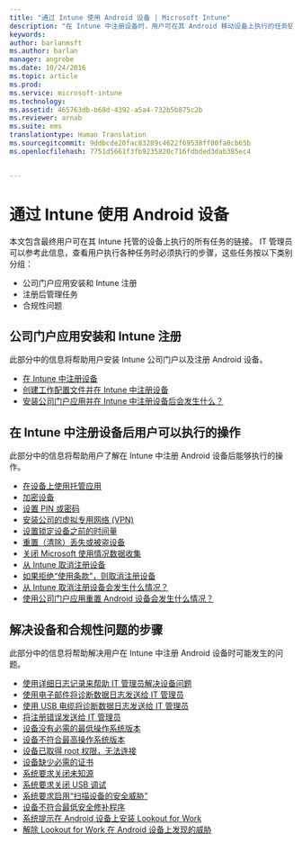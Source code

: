```yaml
---
title: "通过 Intune 使用 Android 设备 | Microsoft Intune"
description: "在 Intune 中注册设备时，用户可在其 Android 移动设备上执行的任务链接列表"
keywords: 
author: barlanmsft
ms.author: barlan
manager: angrobe
ms.date: 10/24/2016
ms.topic: article
ms.prod: 
ms.service: microsoft-intune
ms.technology: 
ms.assetid: 465763db-b68d-4392-a5a4-732b5b875c2b
ms.reviewer: arnab
ms.suite: ems
translationtype: Human Translation
ms.sourcegitcommit: 9ddbcde20fac83289c4622f69538ff00fa0cb65b
ms.openlocfilehash: 7751d5661f3fb9235820c716fdbded3dab385ec4


---
```



# <a name="using-your-android-device-with-intune"></a>通过 Intune 使用 Android 设备

本文包含最终用户可在其 Intune 托管的设备上执行的所有任务的链接。 IT 管理员可以参考此信息，查看用户执行各种任务时必须执行的步骤，这些任务按以下类别分组：

- 公司门户应用安装和 Intune 注册
- 注册后管理任务
- 合规性问题

## <a name="company-portal-app-installation-and-intune-enrollment"></a>公司门户应用安装和 Intune 注册

此部分中的信息将帮助用户安装 Intune 公司门户以及注册 Android 设备。

- [在 Intune 中注册设备](enroll-your-device-in-Intune-android.md)
- [创建工作配置文件并在 Intune 中注册设备](create-a-work-profile-and-enroll-your-device-in-intune-android.md)
- [安装公司门户应用并在 Intune 中注册设备后会发生什么？](what-happens-if-you-install-the-company-portal-app-and-enroll-your-device-in-intune-android.md)

## <a name="things-users-can-do-when-their-device-is-enrolled-in-intune"></a>在 Intune 中注册设备后用户可以执行的操作

此部分中的信息将帮助用户了解在 Intune 中注册 Android 设备后能够执行的操作。

- [在设备上使用托管应用](use-managed-apps-on-your-device-android.md)
- [加密设备](encrypt-your-device-android.md)
- [设置 PIN 或密码](set-your-pin-or-password-android.md)
- [安装公司的虚拟专用网络 (VPN)](install-your-companys-virtual-private-network-VPN-android.md)
- [设置锁定设备之前的时间量](set-the-amount-of-time-before-your-device-is-locked-android.md)
- [重置（清除）丢失或被盗设备](reset-erase-your-lost-or-stolen-device-android.md)
- [关闭 Microsoft 使用情况数据收集](turn-off-microsoft-usage-data-collection-android.md)
- [从 Intune 取消注册设备](unenroll-your-device-from-intune-android.md)
- [如果拒绝“使用条款”，则取消注册设备](unenroll-your-device-from-intune-if-you-declined-terms-of-use-android.md)
- [从 Intune 取消注册设备会发生什么情况？](what-happens-if-you-unenroll-your-device-from-intune-android.md)
- [使用公司门户应用重置 Android 设备会发生什么情况？](what-happens-if-you-reset-your-device-using-the-company-portal-android.md)
<!--- - [What is the Rights Management sharing app?](what-is-the-rms-sharing-app-android.md) --->

## <a name="steps-to-fix-device-and-compliance-issues"></a>解决设备和合规性问题的步骤

此部分中的信息将帮助解决用户在 Intune 中注册 Android 设备时可能发生的问题。

- [使用详细日志记录来帮助 IT 管理员解决设备问题](use-verbose-logging-to-help-your-it-administrator-fix-device-issues-android.md)
- [使用电子邮件将诊断数据日志发送给 IT 管理员](send-diagnostic-data-logs-to-your-it-administrator-using-email-android.md)
- [使用 USB 电缆将诊断数据日志发送给 IT 管理员](send-diagnostic-data-logs-to-your-it-administrator-using-a-usb-cable-android.md)
- [将注册错误发送给 IT 管理员](send-enrollment-errors-to-your-it-administrator-android.md)
- [设备没有必需的最低操作系统版本](device-doesnt-have-the-required-minimum-operating-system-version-android.md)
- [设备不符合最高操作系统版本](device-doesnt-comply-with-maximum-operating-system-version-android.md)
- [设备已取得 root 权限，无法连接](your-device-is-rooted-and-you-cant-connect-android.md)
- [设备缺少必需的证书](your-device-is-missing-a-required-certificate-android.md)
- [系统要求关闭未知源](you-are-asked-to-turn-off-unknown-sources-android.md)
- [系统要求关闭 USB 调试](you-are-asked-to-turn-off-usb-debugging-android.md)
- [系统要求启用“扫描设备的安全威胁”](you-are-asked-to-turn-on-scan-device-for-security-threats-android.md)
- [设备不符合最低安全修补程序](your-device-does-not-meet-the-minimum-security-patch-android.md)
- [系统提示在 Android 设备上安装 Lookout for Work](you-are-prompted-to-install-lookout-for-work-android.md)
- [解除 Lookout for Work 在 Android 设备上发现的威胁](you-need-to-resolve-a-threat-found-by-lookout-for-work-android.md)



<!--HONumber=Nov16_HO1-->


